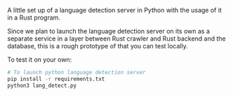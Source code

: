 A little set up of a language detection server in Python with the 
usage of it in a Rust program.

Since we plan to launch the language detection server on its own
as a separate service in a layer between Rust crawler and Rust backend
and the database, this is a rough prototype of that you can test locally.

To test it on your own:
```bash
# To launch python language detection server
pip install -r requirements.txt
python3 lang_detect.py
```
